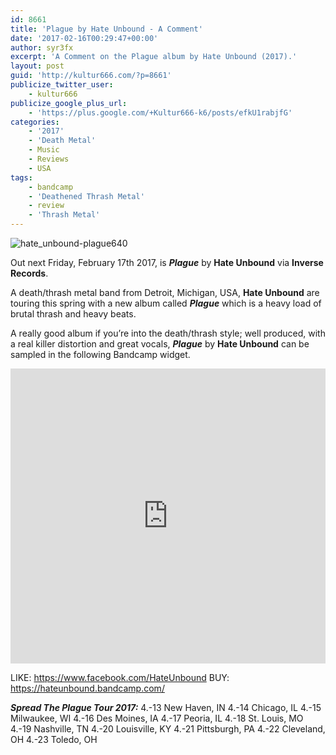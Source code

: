```yaml
---
id: 8661
title: 'Plague by Hate Unbound - A Comment'
date: '2017-02-16T00:29:47+00:00'
author: syr3fx
excerpt: 'A Comment on the Plague album by Hate Unbound (2017).'
layout: post
guid: 'http://kultur666.com/?p=8661'
publicize_twitter_user:
    - kultur666
publicize_google_plus_url:
    - 'https://plus.google.com/+Kultur666-k6/posts/efkU1rabjfG'
categories:
    - '2017'
    - 'Death Metal'
    - Music
    - Reviews
    - USA
tags:
    - bandcamp
    - 'Deathened Thrash Metal'
    - review
    - 'Thrash Metal'
---
```


![hate_unbound-plague640](http://localhost:8080/wp-content/uploads/2017/02/hate_unbound-plague640.jpg)

Out next Friday, February 17th 2017, is ***Plague*** by **Hate Unbound** via **Inverse Records**.

A death/thrash metal band from Detroit, Michigan, USA, **Hate Unbound** are touring this spring with a new album called ***Plague*** which is a heavy load of brutal thrash and heavy beats.

A really good album if you’re into the death/thrash style; well produced, with a real killer distortion and great vocals, ***Plague*** by **Hate Unbound** can be sampled in the following Bandcamp widget.

<iframe style="border: 0; width: 100%; height: 472px;" src="https://bandcamp.com/EmbeddedPlayer/album=1606111191/size=large/bgcol=333333/linkcol=e99708/tracklist=false/transparent=true/" seamless></iframe>

LIKE: <https://www.facebook.com/HateUnbound>
BUY: <https://hateunbound.bandcamp.com/>

***Spread The Plague Tour 2017:***
4.-13 New Haven, IN
4.-14 Chicago, IL
4.-15 Milwaukee, WI
4.-16 Des Moines, IA
4.-17 Peoria, IL
4.-18 St. Louis, MO
4.-19 Nashville, TN
4.-20 Louisville, KY
4.-21 Pittsburgh, PA
4.-22 Cleveland, OH
4.-23 Toledo, OH